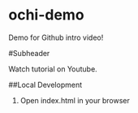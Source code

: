 # ochi-demo

Demo for Github intro video!

#Subheader

Watch tutorial on Youtube.

##Local Development

1. Open index.html in your browser
